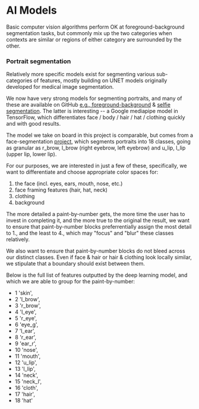 # **AI Models**

Basic computer vision algorithms perform OK at foreground-background segmentation tasks, but commonly mix up the two categories when contexts are similar or regions of either category are surrounded by the other.

### **Portrait segmentation**

Relatively more specific models exist for segmenting various sub-categories of features, mostly building on UNET models originally developed for medical image segmentation.

We now have very strong models for segmenting portraits, and many of these are available on GitHub [e.g., foreground-background](https://github.com/by321/me2net/blob/main/readme.md) & [selfie segmentation](https://mediapipe-studio.webapps.google.com/demo/image_segmenter). The latter is interesting -- a Google mediapipe model in TensorFlow, which differentiates face / body / hair / hat / clothing quickly and with good results.

The model we take on board in this project is comparable, but comes from a face-segmentation [project](https://github.com/zllrunning/face-parsing.PyTorch), which segments portraits into 18 classes, going as granular as r_brow, l_brow (right eyebrow, left eyebrow) and u_lip, l_lip (upper lip, lower lip).

For our purposes, we are interested in just a few of these, specifically, we want to differentiate and choose appropriate color spaces for:

1. the face (incl. eyes, ears, mouth, nose, etc.)
2. face framing features (hair, hat, neck)
3. clothing
4. background

The more detailed a paint-by-number gets, the more time the user has to invest in completing it, and the more true to the original the result, we want to ensure that paint-by-number blocks preferrentially assign the most detail to 1., and the least to 4., which may "focus" and "blur" these classes relatively.

We also want to ensure that paint-by-number blocks do not bleed across our distinct classes. Even if face & hair or hair & clothing look locally similar, we stipulate that a boundary should exist between them.

Below is the full list of features outputted by the deep learning model, and which we are able to group for the paint-by-number:

 - 1 'skin',
 - 2 'l_brow',
 - 3 'r_brow',
 - 4 'l_eye',
 - 5 'r_eye',
 - 6 'eye_g',
 - 7 'l_ear',
 - 8 'r_ear',
 - 9 'ear_r',
 - 10 'nose',
 - 11 'mouth',
 - 12 'u_lip',
 - 13 'l_lip',
 - 14 'neck',
 - 15 'neck_l',
 - 16 'cloth',
 - 17 'hair',
 - 18 'hat'